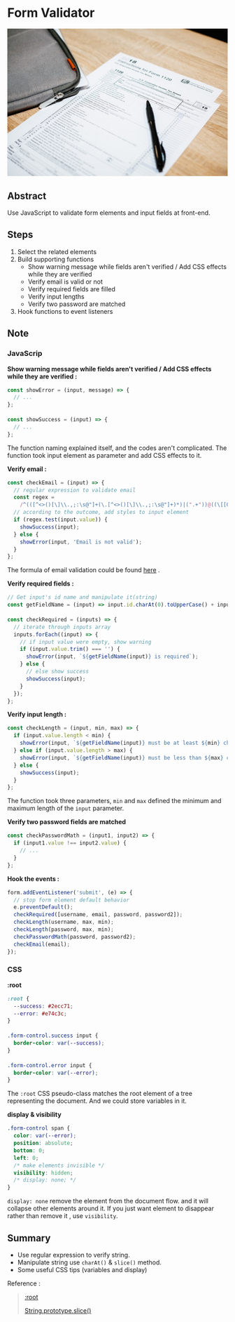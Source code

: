 # Form Validator

![image](../assets/image/form.jpg)

## Abstract

Use JavaScript to validate form elements and input fields at front-end.

## Steps

1. Select the related elements
2. Build supporting functions
   - Show warning message while fields aren't verified / Add CSS effects while they are verified
   - Verify email is valid or not
   - Verify required fields are filled
   - Verify input lengths
   - Verify two password are matched
3. Hook functions to event listeners

## Note

### JavaScrip

**Show warning message while fields aren't verified / Add CSS effects while they are verified :**

```js
const showError = (input, message) => {
  // ...
};

const showSuccess = (input) => {
  // ...
};
```

The function naming explained itself, and the codes aren't complicated. The function took input element as parameter and add CSS effects to it.

**Verify email :**

```js
const checkEmail = (input) => {
  // regular expression to validate email
  const regex =
    /^(([^<>()[\]\\.,;:\s@"]+(\.[^<>()[\]\\.,;:\s@"]+)*)|(".+"))@((\[[0-9]{1,3}\.[0-9]{1,3}\.[0-9]{1,3}\.[0-9]{1,3}\])|(([a-zA-Z\-0-9]+\.)+[a-zA-Z]{2,}))$/;
  // according to the outcome, add styles to input element
  if (regex.test(input.value)) {
    showSuccess(input);
  } else {
    showError(input, 'Email is not valid');
  }
};
```

The formula of email validation could be found [here][email] .

**Verify required fields :**

```js
// Get input's id name and manipulate it(string)
const getFieldName = (input) => input.id.charAt(0).toUpperCase() + input.id.slice(1);

const checkRequired = (inputs) => {
  // iterate through inputs array
  inputs.forEach((input) => {
    // if input value were empty, show warning
    if (input.value.trim() === '') {
      showError(input, `${getFieldName(input)} is required`);
    } else {
      // else show success
      showSuccess(input);
    }
  });
};
```

**Verify input length :**

```js
const checkLength = (input, min, max) => {
  if (input.value.length < min) {
    showError(input, `${getFieldName(input)} must be at least ${min} characters`);
  } else if (input.value.length > max) {
    showError(input, `${getFieldName(input)} must be less than ${max} characters`);
  } else {
    showSuccess(input);
  }
};
```

The function took three parameters, `min` and `max` defined the minimum and maximum length of the `input` parameter.

**Verify two password fields are matched**

```js
const checkPasswordMath = (input1, input2) => {
  if (input1.value !== input2.value) {
    // ...
  }
};
```

**Hook the events :**

```js
form.addEventListener('submit', (e) => {
  // stop form element default behavior
  e.preventDefault();
  checkRequired([username, email, password, password2]);
  checkLength(username, max, min);
  checkLength(password, max, min);
  checkPasswordMath(password, password2);
  checkEmail(email);
});
```

### CSS

**:root**

```css
:root {
  --success: #2ecc71;
  --error: #e74c3c;
}

.form-control.success input {
  border-color: var(--success);
}

.form-control.error input {
  border-color: var(--error);
}
```

The `:root` CSS pseudo-class matches the root element of a tree representing the document. And we could store variables in it.

**display & visibility**

```css
.form-control span {
  color: var(--error);
  position: absolute;
  bottom: 0;
  left: 0;
  /* make elements invisible */
  visibility: hidden;
  /* display: none; */
}
```

`display: none` remove the element from the document flow. and it will collapse other elements around it. If you just want element to disappear rather than remove it , use `visibility`.

## Summary

- Use regular expression to verify string.
- Manipulate string use `charAt()` & `slice()` method.
- Some useful CSS tips (variables and display)

Reference :

> [:root](https://developer.mozilla.org/en-US/docs/Web/CSS/:root)
>
> [String.prototype.slice()](https://developer.mozilla.org/en-US/docs/Web/JavaScript/Reference/Global_Objects/String/slice)

[email]: (https://stackoverflow.com/questions/46155/how-can-i-validate-an-email-address-in-javascript)
